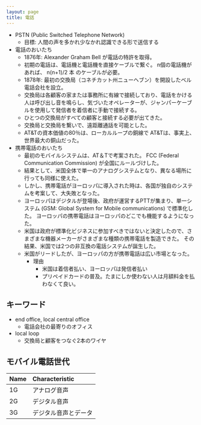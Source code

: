 ```yaml
---
layout: page
title: 電話
---
```


* PSTN (Public Switched Telephone Network)
    * 目標: 人間の声を多かれ少なかれ認識できる形で送信する
* 電話のおいたち
    * 1876年: Alexander Graham Bell が電話の特許を取得。
    * 初期の電話は、電話機と電話機を直接ケーブルで繋ぐ。 n個の電話機があれば、 n(n+1)/2 本 のケーブルが必要。
    * 1878年: 最初の交換局（コネチカット州ニューヘブン）を開設したベル電話会社を設立。
    * 交換局は各顧客の家または事務所に有線で接続しており、電話をかける人は呼び出し音を鳴らし、気づいたオペレーターが、ジャンパーケーブルを使用して発信者を着信者に手動で接続する。
    * ひとつの交換局がすべての顧客と接続する必要が出てきた。
    * 交換局と交換局を繋いで、遠距離通話を可能とした。
    * AT&Tの資本価値の80％は、ローカルループの銅線で AT&Tは、事実上、世界最大の銅山だった。
* 携帯電話のおいたち
    * 最初のモバイルシステムは、AT＆Tで考案された。  FCC (Federal Communication Commission) が全国にルールづけした。
    * 結果として、米国全体で単一のアナログシステムとなり、異なる場所に行っても同様に使えた。
    * しかし、携帯電話がヨーロッパに導入された時は、各国が独自のシステムを考案して、大失敗となった。
    * ヨーロッパはデジタルが登場後、政府が運営するPTTが集まり、単一システム (GSM: Global System for Mobile communications) で標準化した。 ヨーロッパの携帯電話はヨーロッパのどこでも機能するようになった。
    * 米国は政府が標準化ビジネスに参加すべきではないと決定したので、さまざまな機器メーカーがさまざまな種類の携帯電話を製造できた。 その結果、米国では2つの非互換の電話システムが誕生した。
    * 米国がリードしたが、ヨーロッパの方が携帯電話は広い市場となった。
        * 理由
            * 米国は着信者払い、ヨーロッパは発信者払い
            * プリペイドカードの普及。たまにしか使わない人は月額料金を払わなくて良い。


## キーワード

* end office, local central office
    * 電話会社の最寄りのオフィス
* local loop
    * 交換局と顧客をつなぐ2本のワイヤ 

## モバイル電話世代


| Name | Characteristic |
|:--|:--|
| 1G | アナログ音声 |
| 2G | デジタル音声 |
| 3G | デジタル音声とデータ |